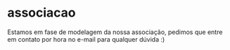 # associacao
Estamos em fase de modelagem da nossa associação, pedimos que entre em contato por hora no e-mail para qualquer dúvida :)

